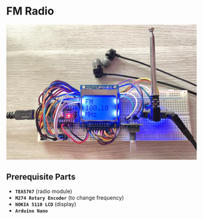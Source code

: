# FM Radio
![](./picture.jpg)

## Prerequisite Parts
- **``TEA5767``** (radio module)
- **``M274 Rotary Encoder``** (to change frequency)
- **``NOKIA 5110 LCD``** (display)
- **``Arduino Nano``**

